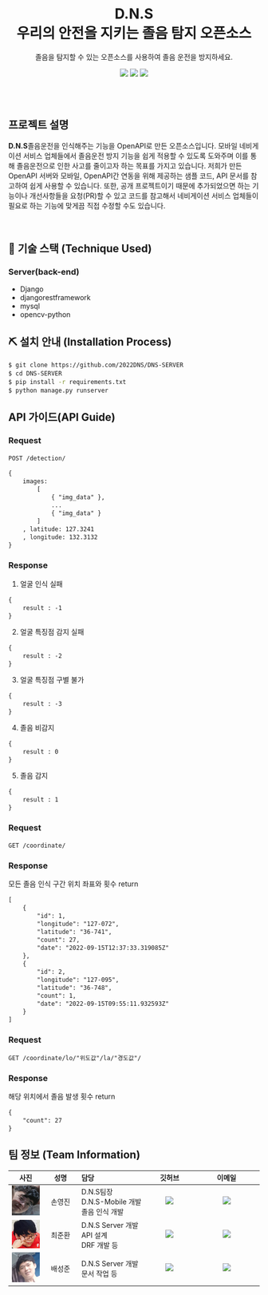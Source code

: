 <h1 align="center"><strong>D.N.S</strong><br>우리의 안전을 지키는 졸음 탐지 오픈소스</h1>
<p align="center">
 졸음을 탐지할 수 있는 오픈소스를 사용하여 졸음 운전을 방지하세요.
</p>
<p align="center">
  <img src="https://img.shields.io/github/repo-size/2022DNS/DNS-SERVER?style=for-the-badge"/>
  <a href = "https://github.com/2022DNS/DNS-SERVER"><img src="https://img.shields.io/badge/REPO-DNS_SERVER-informatoinal?style=for-the-badge"/></a>
  <a href = "https://github.com/2022DNS/DNS-ANDROID"><img src="https://img.shields.io/badge/REPO-DNS_ANDROID-informatoinal?style=for-the-badge"/></a>
  <br>
  
</p>
<br>
<br>

## 프로젝트 설명
<p><b>D.N.S</b>졸음운전을 인식해주는 기능을 OpenAPI로 만든 오픈소스입니다. 모바일 네비게이션 서비스 업체들에서 졸음운전 방지 기능을 쉽게 적용할 수 있도록 도와주며 이를 통해 졸음운전으로 인한 사고를 줄이고자 하는 목표를 가지고 있습니다. 저희가 만든 OpenAPI 서버와 모바일, OpenAPI간 연동을 위해 제공하는 샘플 코드, API 문서를 참고하여 쉽게 사용할 수 있습니다. 또한, 공개 프로젝트이기 때문에 추가되었으면 하는 기능이나 개선사항들을 요청(PR)할 수 있고 코드를 참고해서 네비게이션 서비스 업체들이 필요로 하는 기능에 맞게끔 직접 수정할 수도 있습니다.</p>
<br>

## 🔧 기술 스택 (Technique Used)
### Server(back-end)
 - Django
 - djangorestframework
 - mysql
 - opencv-python

## ⛏ 설치 안내 (Installation Process)

```bash
$ git clone https://github.com/2022DNS/DNS-SERVER
$ cd DNS-SERVER
$ pip install -r requirements.txt
$ python manage.py runserver
```

## API 가이드(API Guide)

### Request

`POST /detection/`

    {
        images:
            [
                { "img_data" },
                ...
                { "img_data" }
            ]
        , latitude: 127.3241
        , longitude: 132.3132
    }

### Response

1. 얼굴 인식 실패
```
{
    result : -1
}
```
2. 얼굴 특징점 감지 실패
```
{
    result : -2
}
```
3. 얼굴 특징점 구별 불가
```
{
    result : -3
}
```
4. 졸음 비감지
```
{
    result : 0
}
```
5. 졸음 감지
```
{
    result : 1
}
```
### Request

`GET /coordinate/`

### Response

모든 졸음 인식 구간 위치 좌표와 횟수 return
```
[
    {
        "id": 1,
        "longitude": "127-072",
        "latitude": "36-741",
        "count": 27,
        "date": "2022-09-15T12:37:33.319085Z"
    },
    {
        "id": 2,
        "longitude": "127-095",
        "latitude": "36-748",
        "count": 1,
        "date": "2022-09-15T09:55:11.932593Z"
    }
]
```

### Request

`GET /coordinate/lo/"위도값"/la/"경도값"/`

### Response

해당 위치에서 졸음 발생 횟수 return
```
{
    "count": 27
}
```

## 팀 정보 (Team Information)
<table width="788">
<thead>
<tr>
<th width="100" align="center">사진</th>
<th width="100" align="center">성명</th>
<th width="200" align="left">담당</th>
<th width="150" align="center">깃허브</th>
<th width="225" align="center">이메일</th>
</tr> 
</thead>
<tbody>
    <tr>
        <td width="100" align="center"><img src="/images/youngjin.png" width="60" height="60"></td>
        <td width="100" align="center">손영진</td>
        <td width="150">D.N.S팀장<br>D.N.S-Mobile 개발<br>졸음 인식 개발</td>
        <td width="100" align="center">
          <a href="https://github.com/ILoveGameCoding">
            <img src="http://img.shields.io/badge/ILoveGameCoding-655ced?style=social&logo=github"/>
          </a>
        </td>
        <td width="175" align="center">
          <a href="mailto:sonkim1001@naver.com"><img src="https://img.shields.io/static/v1?label=&message=sonkim1001@naver.com&color=blue&style=flat-square&logo=gmail"></a>
        </td>
    </tr>
    <tr>
        <td width="100" align="center"><img src="/images/junan.PNG" width="60" eight="60"></td>
        <td width="100" align="center">최준환</td>
        <td width="150">D.N.S Server 개발<br>API 설계<br>DRF 개발 등</td>
        <td width="100" align="center">
          <a href="https://github.com/junanhouse">
            <img src="http://img.shields.io/badge/junanhouse-655ced?style=social&logo=github"/>
          </a>
        </td>
        <td width="175" align="center">
          <a href="mailto:home99032@naver.com"><img src="https://img.shields.io/static/v1?label=&message=home99032@naver.com&color=orange&style=flat-square&logo=gmail"></a>
        </td>
    </tr>
    <tr>
        <td width="100" align="center"><img src="/images/sungjoon.png" width="60" height="60"></td>
        <td width="100" align="center">배성준</td>
        <td width="150">D.N.S Server 개발<br>문서 작업 등</td>
        <td width="100" align="center">
          <a href="https://github.com/westofsky">
            <img src="http://img.shields.io/badge/westofsky-655ced?style=social&logo=github"/>
          </a>
        </td>
        <td width="175" align="center">
          <a href="mailto:westofsky159@gamil.com"><img src="https://img.shields.io/static/v1?label=&message=westofsky159@gamil.com&color=critical&style=flat-square&logo=gmail"></a>
        </td>
    </tr>
</tbody>
</table>

